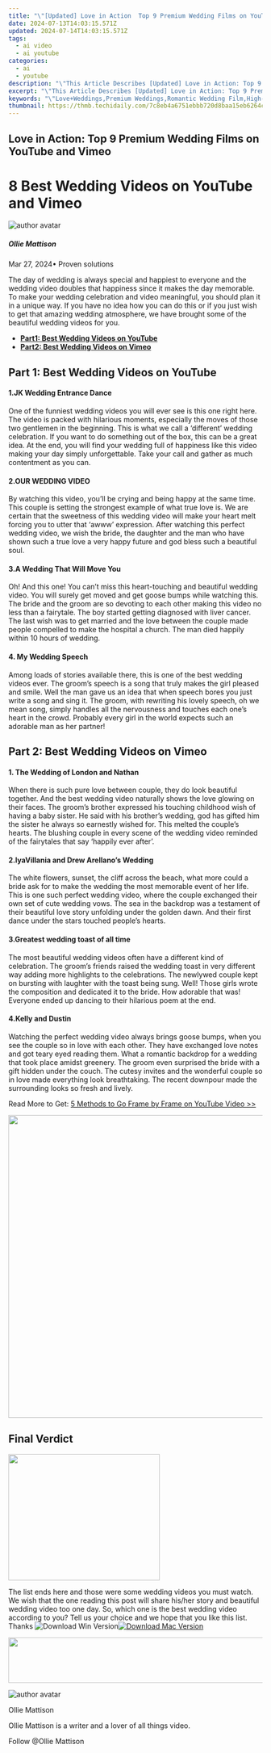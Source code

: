 ```yaml
---
title: "\"[Updated] Love in Action  Top 9 Premium Wedding Films on YouTube and Vimeo for 2024\""
date: 2024-07-13T14:03:15.571Z
updated: 2024-07-14T14:03:15.571Z
tags:
  - ai video
  - ai youtube
categories:
  - ai
  - youtube
description: "\"This Article Describes [Updated] Love in Action: Top 9 Premium Wedding Films on YouTube and Vimeo for 2024\""
excerpt: "\"This Article Describes [Updated] Love in Action: Top 9 Premium Wedding Films on YouTube and Vimeo for 2024\""
keywords: "\"Love+Weddings,Premium Weddings,Romantic Wedding Film,High-Quality Wedding Video,Top Wedding Clips,Luxury Marriage Films,Best Wedding Videos\""
thumbnail: https://thmb.techidaily.com/7c8eb4a6751ebbb720d8baa15eb6264cc6e760acb0b1ed4fef37387dcca189b5.jpg
---
```


## Love in Action: Top 9 Premium Wedding Films on YouTube and Vimeo

# 8 Best Wedding Videos on YouTube and Vimeo
![author avatar](https://images.wondershare.com/filmora/article-images/ollie-mattison.jpg)

##### Ollie Mattison

 Mar 27, 2024• Proven solutions

The day of wedding is always special and happiest to everyone and the wedding video doubles that happiness since it makes the day memorable. To make your wedding celebration and video meaningful, you should plan it in a unique way. If you have no idea how you can do this or if you just wish to get that amazing wedding atmosphere, we have brought some of the beautiful wedding videos for you.

* [**Part1: Best Wedding Videos on YouTube**](#part1)
* [**Part2: Best Wedding Videos on Vimeo**](#part2)

## Part 1: Best Wedding Videos on YouTube

#### 1.JK Wedding Entrance Dance

One of the funniest wedding videos you will ever see is this one right here. The video is packed with hilarious moments, especially the moves of those two gentlemen in the beginning. This is what we call a ‘different’ wedding celebration. If you want to do something out of the box, this can be a great idea. At the end, you will find your wedding full of happiness like this video making your day simply unforgettable. Take your call and gather as much contentment as you can.

#### 2.OUR WEDDING VIDEO

By watching this video, you’ll be crying and being happy at the same time. This couple is setting the strongest example of what true love is. We are certain that the sweetness of this wedding video will make your heart melt forcing you to utter that ‘awww’ expression. After watching this perfect wedding video, we wish the bride, the daughter and the man who have shown such a true love a very happy future and god bless such a beautiful soul.

#### 3.A Wedding That Will Move You

Oh! And this one! You can’t miss this heart-touching and beautiful wedding video. You will surely get moved and get goose bumps while watching this. The bride and the groom are so devoting to each other making this video no less than a fairytale. The boy started getting diagnosed with liver cancer. The last wish was to get married and the love between the couple made people compelled to make the hospital a church. The man died happily within 10 hours of wedding.

#### 4. My Wedding Speech

Among loads of stories available there, this is one of the best wedding videos ever. The groom’s speech is a song that truly makes the girl pleased and smile. Well the man gave us an idea that when speech bores you just write a song and sing it. The groom, with rewriting his lovely speech, oh we mean song, simply handles all the nervousness and touches each one’s heart in the crowd. Probably every girl in the world expects such an adorable man as her partner!

## Part 2: Best Wedding Videos on Vimeo

#### 1. The Wedding of London and Nathan

When there is such pure love between couple, they do look beautiful together. And the best wedding video naturally shows the love glowing on their faces. The groom’s brother expressed his touching childhood wish of having a baby sister. He said with his brother’s wedding, god has gifted him the sister he always so earnestly wished for. This melted the couple’s hearts. The blushing couple in every scene of the wedding video reminded of the fairytales that say ‘happily ever after’.

#### 2.IyaVillania and Drew Arellano’s Wedding

The white flowers, sunset, the cliff across the beach, what more could a bride ask for to make the wedding the most memorable event of her life. This is one such perfect wedding video, where the couple exchanged their own set of cute wedding vows. The sea in the backdrop was a testament of their beautiful love story unfolding under the golden dawn. And their first dance under the stars touched people’s hearts.

#### 3.Greatest wedding toast of all time

The most beautiful wedding videos often have a different kind of celebration. The groom’s friends raised the wedding toast in very different way adding more highlights to the celebrations. The newlywed couple kept on bursting with laughter with the toast being sung. Well! Those girls wrote the composition and dedicated it to the bride. How adorable that was! Everyone ended up dancing to their hilarious poem at the end.

#### 4.Kelly and Dustin

Watching the perfect wedding video always brings goose bumps, when you see the couple so in love with each other. They have exchanged love notes and got teary eyed reading them. What a romantic backdrop for a wedding that took place amidst greenery. The groom even surprised the bride with a gift hidden under the couch. The cutesy invites and the wonderful couple so in love made everything look breathtaking. The recent downpour made the surrounding looks so fresh and lively.

Read More to Get: [5 Methods to Go Frame by Frame on YouTube Video >>](https://tools.techidaily.com/wondershare/filmora/download/)

<!-- affiliate ads begin -->
<a href="https://appsumo.8odi.net/c/5597632/2082532/7443" target="_top" id="2082532"><img src="//a.impactradius-go.com/display-ad/7443-2082532" border="0" alt="" width="1200" height="600"/></a><img height="0" width="0" src="https://appsumo.8odi.net/i/5597632/2082532/7443" style="position:absolute;visibility:hidden;" border="0" />
<!-- affiliate ads end -->
## Final Verdict

<!-- affiliate ads begin -->
<a href="https://printrendy.pxf.io/c/5597632/1453721/17020" target="_top" id="1453721"><img src="//a.impactradius-go.com/display-ad/17020-1453721" border="0" alt="" width="300" height="250"/></a><img height="0" width="0" src="https://imp.pxf.io/i/5597632/1453721/17020" style="position:absolute;visibility:hidden;" border="0" />
<!-- affiliate ads end -->
The list ends here and those were some wedding videos you must watch. We wish that the one reading this post will share his/her story and beautiful wedding video too one day. So, which one is the best wedding video according to you? Tell us your choice and we hope that you like this list. Thanks ![![Download Win Version](https://images.wondershare.com/filmora/guide/download-btn-win.jpg)](https://tools.techidaily.com/wondershare/filmora/download/)[![Download Mac Version](https://images.wondershare.com/filmora/guide/download-btn-mac.jpg)](https://tools.techidaily.com/wondershare/filmora/download/)

<!-- affiliate ads begin -->
<a href="https://arkmc.pxf.io/c/5597632/427477/5172" target="_top" id="427477"><img src="//a.impactradius-go.com/display-ad/5172-427477" border="0" alt="" width="728" height="90"/></a><img height="0" width="0" src="https://arkmc.pxf.io/i/5597632/427477/5172" style="position:absolute;visibility:hidden;" border="0" />
<!-- affiliate ads end -->
![author avatar](https://images.wondershare.com/filmora/article-images/ollie-mattison.jpg)

Ollie Mattison

Ollie Mattison is a writer and a lover of all things video.

Follow @Ollie Mattison


<ins class="adsbygoogle"
     style="display:block"
     data-ad-format="autorelaxed"
     data-ad-client="ca-pub-7571918770474297"
     data-ad-slot="1223367746"></ins>



<ins class="adsbygoogle"
     style="display:block"
     data-ad-client="ca-pub-7571918770474297"
     data-ad-slot="8358498916"
     data-ad-format="auto"
     data-full-width-responsive="true"></ins>




